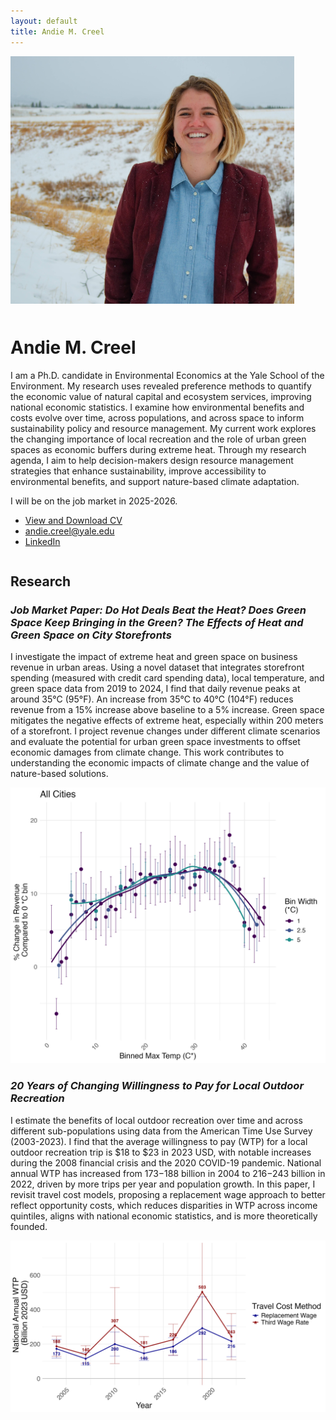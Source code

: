 ```yaml
---
layout: default
title: Andie M. Creel
---
```


<div style="float: left; margin-right: 50px; margin-bottom: 50px;">
    <img src="photos/DSC_0101.jpg" alt="Andie Creel" style="max-height: 400px;">
</div>

# Andie M. Creel 
I am a Ph.D. candidate in Environmental Economics at the Yale School of the Environment. My research uses revealed preference methods to quantify the economic value of natural capital and ecosystem services, improving national economic statistics. I examine how environmental benefits and costs evolve over time, across populations, and across space to inform sustainability policy and resource management. My current work explores the changing importance of local recreation and the role of urban green spaces as economic buffers during extreme heat. Through my research agenda, I aim to help decision-makers design resource management strategies that enhance sustainability, improve accessibility to environmental benefits, and support nature-based climate adaptation.

I will be on the job market in 2025-2026.

- [View and Download CV](creel_cv.pdf)
- [andie.creel@yale.edu](mailto:andie.creel@yale.edu)
- [LinkedIn](https://www.linkedin.com/in/andie-creel/)

<div style="clear: both;"></div>

## Research

### *Job Market Paper: Do Hot Deals Beat the Heat? Does Green Space Keep Bringing in the Green? The Effects of Heat and Green Space on City Storefronts*

I investigate the impact of extreme heat and green space on business revenue in urban areas. Using a novel dataset that integrates storefront spending (measured with credit card spending data), local temperature, and green space data from 2019 to 2024, I find that daily revenue peaks at around 35°C (95°F). An increase from 35°C to 40°C (104°F) reduces revenue from a 15% increase above baseline to a 5% increase. Green space mitigates the negative effects of extreme heat, especially within 200 meters of a storefront. I project revenue changes under different climate scenarios and evaluate the potential for urban green space investments to offset economic damages from climate change. This work contributes to understanding the economic impacts of climate change and the value of nature-based solutions.

![Figure 2](figures/plot_all_cities.jpg)

### *20 Years of Changing Willingness to Pay for Local Outdoor Recreation*

I estimate the benefits of local outdoor recreation over time and across different sub-populations using data from the American Time Use Survey (2003-2023). I find that the average willingness to pay (WTP) for a local outdoor recreation trip is $18 to $23 in 2023 USD, with notable increases during the 2008 financial crisis and the 2020 COVID-19 pandemic. National annual WTP has increased from $173-$188 billion in 2004 to $216-$243 billion in 2022, driven by more trips per year and population growth. In this paper, I revisit travel cost models, proposing a replacement wage approach to better reflect opportunity costs, which reduces disparities in WTP across income quintiles, aligns with national economic statistics, and is more theoretically founded.

![Figure 1](figures/pref_WTP_national.png)





